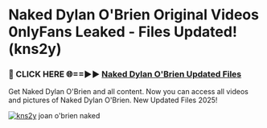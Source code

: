 # Naked Dylan O'Brien Original Videos 0nlyFans Leaked - Files Updated! (kns2y)

<h3>🔴 CLICK HERE 🌐==►► <a href="https://tinyurl.com/up5wt9bj" rel="nofollow">Naked Dylan O'Brien Updated Files</a></h3>

Get Naked Dylan O'Brien and all content. Now you can access all videos and pictures of Naked Dylan O'Brien. New Updated Files 2025!

[![kns2y](https://i.imgur.com/ABiUzMV.gif)](https://tinyurl.com/up5wt9bj)
joan o'brien naked
